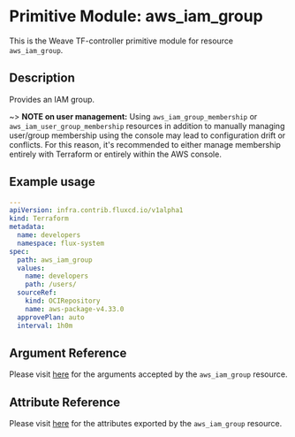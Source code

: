 
# Primitive Module: aws_iam_group

This is the Weave TF-controller primitive module for resource `aws_iam_group`.

## Description

Provides an IAM group.

~> **NOTE on user management:** Using `aws_iam_group_membership` or `aws_iam_user_group_membership` resources in addition to manually managing user/group membership using the console may lead to configuration drift or conflicts. For this reason, it's recommended to either manage membership entirely with Terraform or entirely within the AWS console.

## Example usage

```yaml
---
apiVersion: infra.contrib.fluxcd.io/v1alpha1
kind: Terraform
metadata:
  name: developers
  namespace: flux-system
spec:
  path: aws_iam_group
  values:
    name: developers
    path: /users/
  sourceRef:
    kind: OCIRepository
    name: aws-package-v4.33.0
  approvePlan: auto
  interval: 1h0m
```

## Argument Reference

Please visit [here](https://registry.terraform.io/providers/hashicorp/aws/4.33.0/docs/resources/iam_policy#argument-reference) for the arguments accepted by the `aws_iam_group` resource.

## Attribute Reference

Please visit [here](https://registry.terraform.io/providers/hashicorp/aws/4.33.0/docs/resources/iam_policy#attributes-reference) for the attributes exported by the `aws_iam_group` resource.
